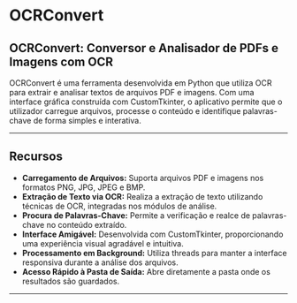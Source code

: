 # OCRConvert

## OCRConvert: Conversor e Analisador de PDFs e Imagens com OCR

OCRConvert é uma ferramenta desenvolvida em Python que utiliza OCR para extrair e analisar textos de arquivos PDF e imagens. Com uma interface gráfica construída com CustomTkinter, o aplicativo permite que o utilizador carregue arquivos, processe o conteúdo e identifique palavras-chave de forma simples e interativa.

---

## Recursos

- **Carregamento de Arquivos:** Suporta arquivos PDF e imagens nos formatos PNG, JPG, JPEG e BMP.
- **Extração de Texto via OCR:** Realiza a extração de texto utilizando técnicas de OCR, integradas nos módulos de análise.
- **Procura de Palavras-Chave:** Permite a verificação e realce de palavras-chave no conteúdo extraído.
- **Interface Amigável:** Desenvolvida com CustomTkinter, proporcionando uma experiência visual agradável e intuitiva.
- **Processamento em Background:** Utiliza threads para manter a interface responsiva durante a análise dos arquivos.
- **Acesso Rápido à Pasta de Saída:** Abre diretamente a pasta onde os resultados são guardados.

---



